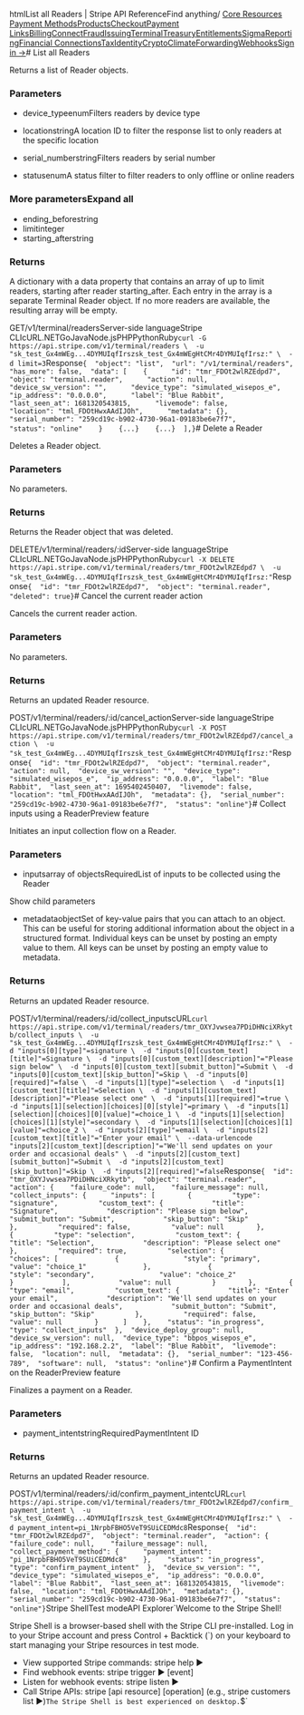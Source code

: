 htmlList all Readers | Stripe API Reference[](/api)Find anything/
[Core Resources](#)
[Payment Methods](#)[Products](#)[Checkout](#)[Payment Links](#)[Billing](#)[Connect](#)[Fraud](#)[Issuing](#)[Terminal](#)[Treasury](#)[Entitlements](#)[Sigma](#)[Reporting](#)[Financial Connections](#)[Tax](#)[Identity](#)[Crypto](#)[Climate](#)[Forwarding](#)[Webhooks](#)[Sign in →](https://dashboard.stripe.com/login)# List all Readers

Returns a list of Reader objects.

### Parameters

- device_typeenumFilters readers by device type


- locationstringA location ID to filter the response list to only readers at the specific location


- serial_numberstringFilters readers by serial number


- statusenumA status filter to filter readers to only offline or online readers



### More parametersExpand all

- ending_beforestring
- limitinteger
- starting_afterstring

### Returns

A dictionary with a data property that contains an array of up to limit readers, starting after reader starting_after. Each entry in the array is a separate Terminal Reader object. If no more readers are available, the resulting array will be empty.

GET/v1/terminal/readersServer-side languageStripe CLIcURL.NETGoJavaNode.jsPHPPythonRuby[](#)[](#)`curl -G https://api.stripe.com/v1/terminal/readers \  -u "sk_test_Gx4mWEg...4DYMUIqfIrszsk_test_Gx4mWEgHtCMr4DYMUIqfIrsz:" \  -d limit=3`Response`{  "object": "list",  "url": "/v1/terminal/readers",  "has_more": false,  "data": [    {      "id": "tmr_FDOt2wlRZEdpd7",      "object": "terminal.reader",      "action": null,      "device_sw_version": "",      "device_type": "simulated_wisepos_e",      "ip_address": "0.0.0.0",      "label": "Blue Rabbit",      "last_seen_at": 1681320543815,      "livemode": false,      "location": "tml_FDOtHwxAAdIJOh",      "metadata": {},      "serial_number": "259cd19c-b902-4730-96a1-09183be6e7f7",      "status": "online"    }    {...}    {...}  ],}`# Delete a Reader

Deletes a Reader object.

### Parameters

No parameters.

### Returns

Returns the Reader object that was deleted.

DELETE/v1/terminal/readers/:idServer-side languageStripe CLIcURL.NETGoJavaNode.jsPHPPythonRuby[](#)[](#)`curl -X DELETE https://api.stripe.com/v1/terminal/readers/tmr_FDOt2wlRZEdpd7 \  -u "sk_test_Gx4mWEg...4DYMUIqfIrszsk_test_Gx4mWEgHtCMr4DYMUIqfIrsz:"`Response`{  "id": "tmr_FDOt2wlRZEdpd7",  "object": "terminal.reader",  "deleted": true}`# Cancel the current reader action

Cancels the current reader action.

### Parameters

No parameters.

### Returns

Returns an updated Reader resource.

POST/v1/terminal/readers/:id/cancel_actionServer-side languageStripe CLIcURL.NETGoJavaNode.jsPHPPythonRuby[](#)[](#)`curl -X POST https://api.stripe.com/v1/terminal/readers/tmr_FDOt2wlRZEdpd7/cancel_action \  -u "sk_test_Gx4mWEg...4DYMUIqfIrszsk_test_Gx4mWEgHtCMr4DYMUIqfIrsz:"`Response`{  "id": "tmr_FDOt2wlRZEdpd7",  "object": "terminal.reader",  "action": null,  "device_sw_version": "",  "device_type": "simulated_wisepos_e",  "ip_address": "0.0.0.0",  "label": "Blue Rabbit",  "last_seen_at": 1695402450407,  "livemode": false,  "location": "tml_FDOtHwxAAdIJOh",  "metadata": {},  "serial_number": "259cd19c-b902-4730-96a1-09183be6e7f7",  "status": "online"}`# Collect inputs using a ReaderPreview feature

Initiates an input collection flow on a Reader.

### Parameters

- inputsarray of objectsRequiredList of inputs to be collected using the Reader

Show child parameters
- metadataobjectSet of key-value pairs that you can attach to an object. This can be useful for storing additional information about the object in a structured format. Individual keys can be unset by posting an empty value to them. All keys can be unset by posting an empty value to metadata.



### Returns

Returns an updated Reader resource.

POST/v1/terminal/readers/:id/collect_inputscURL[](#)[](#)`curl https://api.stripe.com/v1/terminal/readers/tmr_OXYJvwsea7PDiDHNciXRkytb/collect_inputs \  -u "sk_test_Gx4mWEg...4DYMUIqfIrszsk_test_Gx4mWEgHtCMr4DYMUIqfIrsz:" \  -d "inputs[0][type]"=signature \  -d "inputs[0][custom_text][title]"=Signature \  -d "inputs[0][custom_text][description]"="Please sign below" \  -d "inputs[0][custom_text][submit_button]"=Submit \  -d "inputs[0][custom_text][skip_button]"=Skip \  -d "inputs[0][required]"=false \  -d "inputs[1][type]"=selection \  -d "inputs[1][custom_text][title]"=Selection \  -d "inputs[1][custom_text][description]"="Please select one" \  -d "inputs[1][required]"=true \  -d "inputs[1][selection][choices][0][style]"=primary \  -d "inputs[1][selection][choices][0][value]"=choice_1 \  -d "inputs[1][selection][choices][1][style]"=secondary \  -d "inputs[1][selection][choices][1][value]"=choice_2 \  -d "inputs[2][type]"=email \  -d "inputs[2][custom_text][title]"="Enter your email" \  --data-urlencode "inputs[2][custom_text][description]"="We'll send updates on your order and occasional deals" \  -d "inputs[2][custom_text][submit_button]"=Submit \  -d "inputs[2][custom_text][skip_button]"=Skip \  -d "inputs[2][required]"=false`Response`{  "id": "tmr_OXYJvwsea7PDiDHNciXRkytb",  "object": "terminal.reader",  "action": {    "failure_code": null,    "failure_message": null,    "collect_inputs": {      "inputs": [        {          "type": "signature",          "custom_text": {            "title": "Signature",            "description": "Please sign below",            "submit_button": "Submit",            "skip_button": "Skip"          },          "required": false,          "value": null        },        {          "type": "selection",          "custom_text": {            "title": "Selection",            "description": "Please select one"          },          "required": true,          "selection": {            "choices": [              {                "style": "primary",                "value": "choice_1"              },              {                "style": "secondary",                "value": "choice_2"              }            ],            "value": null          }        },        {          "type": "email",          "custom_text": {            "title": "Enter your email",            "description": "We'll send updates on your order and occasional deals",            "submit_button": "Submit",            "skip_button": "Skip"          },          "required": false,          "value": null        }      ]    },    "status": "in_progress",    "type": "collect_inputs"  },  "device_deploy_group": null,  "device_sw_version": null,  "device_type": "bbpos_wisepos_e",  "ip_address": "192.168.2.2",  "label": "Blue Rabbit",  "livemode": false,  "location": null,  "metadata": {},  "serial_number": "123-456-789",  "software": null,  "status": "online"}`# Confirm a PaymentIntent on the ReaderPreview feature

Finalizes a payment on a Reader.

### Parameters

- payment_intentstringRequiredPaymentIntent ID



### Returns

Returns an updated Reader resource.

POST/v1/terminal/readers/:id/confirm_payment_intentcURL[](#)[](#)`curl https://api.stripe.com/v1/terminal/readers/tmr_FDOt2wlRZEdpd7/confirm_payment_intent \  -u "sk_test_Gx4mWEg...4DYMUIqfIrszsk_test_Gx4mWEgHtCMr4DYMUIqfIrsz:" \  -d payment_intent=pi_1NrpbFBHO5VeT9SUiCEDMdc8`Response`{  "id": "tmr_FDOt2wlRZEdpd7",  "object": "terminal.reader",  "action": {    "failure_code": null,    "failure_message": null,    "collect_payment_method": {      "payment_intent": "pi_1NrpbFBHO5VeT9SUiCEDMdc8"    },    "status": "in_progress",    "type": "confirm_payment_intent"  },  "device_sw_version": "",  "device_type": "simulated_wisepos_e",  "ip_address": "0.0.0.0",  "label": "Blue Rabbit",  "last_seen_at": 1681320543815,  "livemode": false,  "location": "tml_FDOtHwxAAdIJOh",  "metadata": {},  "serial_number": "259cd19c-b902-4730-96a1-09183be6e7f7",  "status": "online"}`Stripe ShellTest modeAPI Explorer[](https://stripe.com/docs/stripe-cli#install)`Welcome to the Stripe Shell!

Stripe Shell is a browser-based shell with the Stripe CLI pre-installed. Log in to your
Stripe account and press Control + Backtick (`) on your keyboard to start managing your Stripe
resources in test mode.

- View supported Stripe commands: stripe help ▶️
- Find webhook events: stripe trigger ▶️ [event]
- Listen for webhook events: stripe listen ▶
- Call Stripe APIs: stripe [api resource] [operation] (e.g., stripe customers list ▶️)`The Stripe Shell is best experienced on desktop.`$`